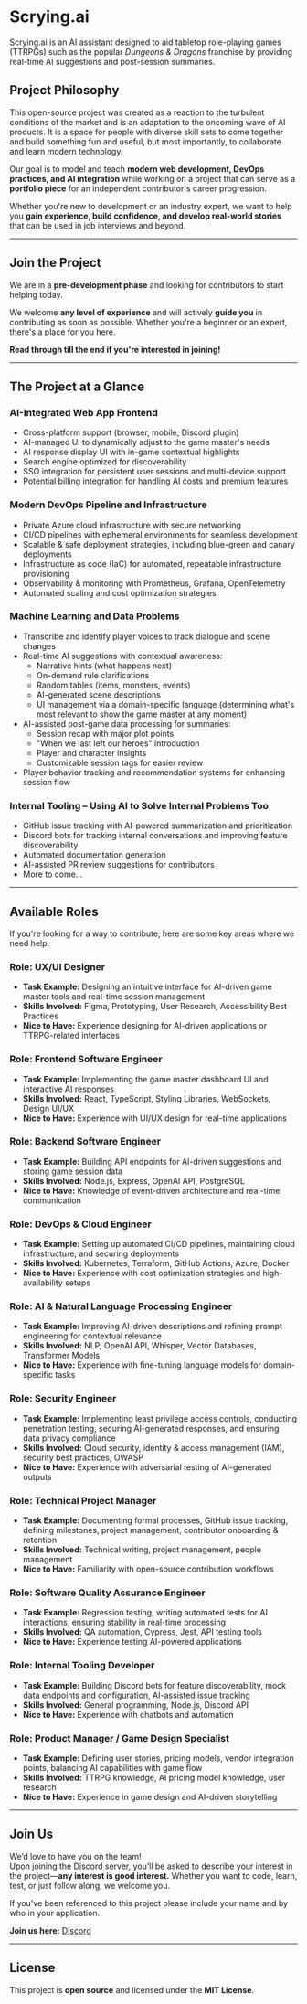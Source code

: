 # Scrying.ai

Scrying.ai is an AI assistant designed to aid tabletop role-playing games (TTRPGs) such as the popular *Dungeons & Dragons* franchise by providing real-time AI suggestions and post-session summaries.

## Project Philosophy  

This open-source project was created as a reaction to the turbulent conditions of the market and is an adaptation to the oncoming wave of AI products. It is a space for people with diverse skill sets to come together and build something fun and useful, but most importantly, to collaborate and learn modern technology.  

Our goal is to model and teach **modern web development, DevOps practices, and AI integration** while working on a project that can serve as a **portfolio piece** for an independent contributor's career progression.  

Whether you're new to development or an industry expert, we want to help you **gain experience, build confidence, and develop real-world stories** that can be used in job interviews and beyond.  

---

## Join the Project  

We are in a **pre-development phase** and looking for contributors to start helping today.  

We welcome **any level of experience** and will actively **guide you** in contributing as soon as possible. Whether you're a beginner or an expert, there's a place for you here.  

**Read through till the end if you're interested in joining!**

---

## The Project at a Glance  

### AI-Integrated Web App Frontend  
- Cross-platform support (browser, mobile, Discord plugin)  
- AI-managed UI to dynamically adjust to the game master's needs  
- AI response display UI with in-game contextual highlights  
- Search engine optimized for discoverability  
- SSO integration for persistent user sessions and multi-device support  
- Potential billing integration for handling AI costs and premium features  

### Modern DevOps Pipeline and Infrastructure  
- Private Azure cloud infrastructure with secure networking  
- CI/CD pipelines with ephemeral environments for seamless development  
- Scalable & safe deployment strategies, including blue-green and canary deployments  
- Infrastructure as code (IaC) for automated, repeatable infrastructure provisioning  
- Observability & monitoring with Prometheus, Grafana, OpenTelemetry  
- Automated scaling and cost optimization strategies  

### Machine Learning and Data Problems 
- Transcribe and identify player voices to track dialogue and scene changes  
- Real-time AI suggestions with contextual awareness:  
  - Narrative hints (what happens next)  
  - On-demand rule clarifications  
  - Random tables (items, monsters, events)  
  - AI-generated scene descriptions  
  - UI management via a domain-specific language (determining what's most relevant to show the game master at any moment)  
- AI-assisted post-game data processing for summaries:  
  - Session recap with major plot points  
  - "When we last left our heroes" introduction  
  - Player and character insights  
  - Customizable session tags for easier review  
- Player behavior tracking and recommendation systems for enhancing session flow  

### Internal Tooling – Using AI to Solve Internal Problems Too  
- GitHub issue tracking with AI-powered summarization and prioritization  
- Discord bots for tracking internal conversations and improving feature discoverability  
- Automated documentation generation  
- AI-assisted PR review suggestions for contributors  
- More to come…  

---

## Available Roles  

If you're looking for a way to contribute, here are some key areas where we need help:

### Role: UX/UI Designer  
- **Task Example:** Designing an intuitive interface for AI-driven game master tools and real-time session management  
- **Skills Involved:** Figma, Prototyping, User Research, Accessibility Best Practices  
- **Nice to Have:** Experience designing for AI-driven applications or TTRPG-related interfaces  

### Role: Frontend Software Engineer  
- **Task Example:** Implementing the game master dashboard UI and interactive AI responses  
- **Skills Involved:** React, TypeScript, Styling Libraries, WebSockets, Design UI/UX  
- **Nice to Have:** Experience with UI/UX design for real-time applications  

### Role: Backend Software Engineer  
- **Task Example:** Building API endpoints for AI-driven suggestions and storing game session data  
- **Skills Involved:** Node.js, Express, OpenAI API, PostgreSQL  
- **Nice to Have:** Knowledge of event-driven architecture and real-time communication  

### Role: DevOps & Cloud Engineer  
- **Task Example:** Setting up automated CI/CD pipelines, maintaining cloud infrastructure, and securing deployments  
- **Skills Involved:** Kubernetes, Terraform, GitHub Actions, Azure, Docker  
- **Nice to Have:** Experience with cost optimization strategies and high-availability setups  

### Role: AI & Natural Language Processing Engineer  
- **Task Example:** Improving AI-driven descriptions and refining prompt engineering for contextual relevance  
- **Skills Involved:** NLP, OpenAI API, Whisper, Vector Databases, Transformer Models  
- **Nice to Have:** Experience with fine-tuning language models for domain-specific tasks  

### Role: Security Engineer  
- **Task Example:** Implementing least privilege access controls, conducting penetration testing, securing AI-generated responses, and ensuring data privacy compliance  
- **Skills Involved:** Cloud security, identity & access management (IAM), security best practices, OWASP  
- **Nice to Have:** Experience with adversarial testing of AI-generated outputs  

### Role: Technical Project Manager  
- **Task Example:** Documenting formal processes, GitHub issue tracking, defining milestones, project management, contributor onboarding & retention  
- **Skills Involved:** Technical writing, project management, people management  
- **Nice to Have:** Familiarity with open-source contribution workflows  

### Role: Software Quality Assurance Engineer  
- **Task Example:** Regression testing, writing automated tests for AI interactions, ensuring stability in real-time processing  
- **Skills Involved:** QA automation, Cypress, Jest, API testing tools  
- **Nice to Have:** Experience testing AI-powered applications  

### Role: Internal Tooling Developer  
- **Task Example:** Building Discord bots for feature discoverability, mock data endpoints and configuration, AI-assisted issue tracking  
- **Skills Involved:** General programming, Node.js, Discord API  
- **Nice to Have:** Experience with chatbots and automation  

### Role: Product Manager / Game Design Specialist  
- **Task Example:** Defining user stories, pricing models, vendor integration points, balancing AI capabilities with game flow  
- **Skills Involved:** TTRPG knowledge, AI pricing model knowledge, user research  
- **Nice to Have:** Experience in game design and AI-driven storytelling  

---

## Join Us  

We’d love to have you on the team!  
Upon joining the Discord server, you’ll be asked to describe your interest in the project—**any interest is good interest.** Whether you want to code, learn, test, or just follow along, we welcome you. 

If you've been referenced to this project please include your name and by who in your application.

**Join us here:** [Discord](https://discord.gg/m8yeFWCw)  

---

## License  

This project is **open source** and licensed under the **MIT License**.  
